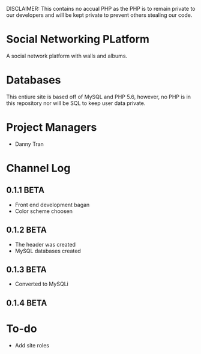 DISCLAIMER: This contains no accual PHP as the PHP is to remain private to our developers and will be kept private to prevent others stealing our code.

# Social Networking PLatform
A social network platform with walls and albums.

# Databases
This entiure site is based off of MySQL and PHP 5.6, however, no PHP is in this repository nor will be SQL to keep user data private.

# Project Managers
- Danny Tran

# Channel Log
## 0.1.1 BETA
- Front end development bagan
- Color scheme choosen

## 0.1.2 BETA
- The header was created
- MySQL databases created

## 0.1.3 BETA
- Converted to MySQLi

## 0.1.4 BETA

# To-do
- Add site roles
